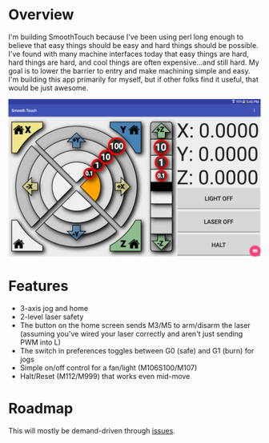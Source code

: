 # Overview
I'm building SmoothTouch because I've been using perl long enough to believe that easy things should be easy and hard things should be possible.  I've found with many machine interfaces today that easy things are hard, hard things are hard, and cool things are often expensive...and still hard.  My goal is to lower the barrier to entry and make machining simple and easy.  I'm building this app primarily for myself, but if other folks find it useful, that would be just awesome.

![home screen](/output/home_screen.png)

# Features
* 3-axis jog and home
* 2-level laser safety
 * The button on the home screen sends M3/M5 to arm/disarm the laser (assuming you've wired your laser correctly and aren't just sending PWM into L)
 * The switch in preferences toggles between G0 (safe) and G1 (burn) for jogs
* Simple on/off control for a fan/light (M106S100/M107)
* Halt/Reset (M112/M999) that works even mid-move

# Roadmap
This will mostly be demand-driven through [issues](https://github.com/cilynx/SmoothTouch/issues).
